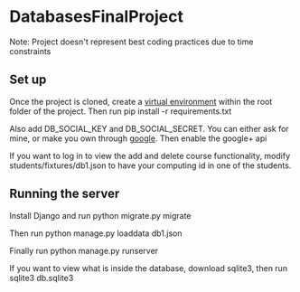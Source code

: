 # DatabasesFinalProject
Note: Project doesn't represent best coding practices due to time constraints

## Set up
Once the project is cloned, create a [virtual environment](https://docs.python.org/3/library/venv.html) within the root folder of the project.
Then run pip install -r requirements.txt

Also add DB_SOCIAL_KEY and DB_SOCIAL_SECRET. You can either ask for mine, or make you own through [google](https://console.developers.google.com/projectselector/apis/library?supportedpurview=project). Then enable the google+ api

If you want to log in to view the add and delete course functionality, modify students/fixtures/db1.json to have your computing id in one of the students.

## Running the server
Install Django and run python migrate.py migrate

Then run python manage.py loaddata db1.json

Finally run python manage.py runserver

If you want to view what is inside the database, download sqlite3, then run sqlite3 db.sqlite3
